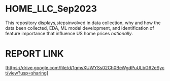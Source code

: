 # HOME_LLC_Sep2023
This repository displays,stepsinvolved in data collection, why and how the data been collected, EDA, ML model development, and identification of feature importance that influence US home prices *nationally*.

# REPORT LINK
[https://drive.google.com/file/d/1qmsXUWYSs02Ch0BeWgdPuULbG62eSyct/view?usp=sharing]
